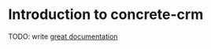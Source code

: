 # Introduction to concrete-crm

TODO: write [great documentation](http://jacobian.org/writing/what-to-write/)
